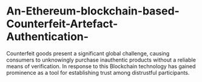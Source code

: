 # An-Ethereum-blockchain-based-Counterfeit-Artefact-Authentication-
Counterfeit goods present a significant  global challenge, causing consumers to unknowingly  purchase inauthentic products without a reliable  means of verification. In response to this Blockchain technology has gained prominence as a  tool for establishing trust among distrustful  participants.
